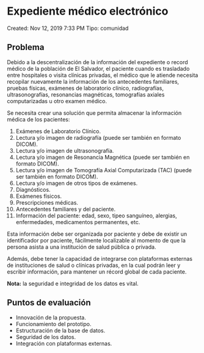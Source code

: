 # Expediente médico electrónico

Created: Nov 12, 2019 7:33 PM
Tipo: comunidad

## Problema

Debido a la descentralización de la información del expediente o record médico de la población de El Salvador, el paciente cuando es trasladado entre hospitales o visita clínicas privadas, el médico que le atiende necesita recopilar nuevamente la información de los antecedentes familiares, pruebas físicas, exámenes de laboratorio clínico, radiografías, ultrasonografías, resonancias magnéticas, tomografías axiales computarizadas u otro examen médico.

Se necesita crear una solución que permita almacenar la información médica de los pacientes:

1. Exámenes de Laboratorio Clínico.
2. Lectura y/o imagen de radiografía (puede ser también en formato DICOM).
3. Lectura y/o imagen de ultrasonografía.
4. Lectura y/o imagen de Resonancia Magnética (puede ser también en formato DICOM).
5. Lectura y/o imagen de Tomografía Axial Computarizada (TAC) (puede ser también en formato DICOM).
6. Lectura y/o imagen de otros tipos de exámenes.
7. Diagnósticos.
8. Exámenes físicos.
9. Prescripciones médicas.
10. Antecedentes familiares y del paciente.
11. Información del paciente: edad, sexo, tipeo sanguíneo, alergias, enfermedades, medicamentos permanentes, etc.

Esta información debe ser organizada por paciente y debe de existir un identificador por paciente, fácilmente localizable al momento de que la persona asista a una institución de salud pública o privada.

Además, debe tener la capacidad de integrarse con plataformas externas de instituciones de salud o clínicas privadas, en la cual podrán leer y escribir información, para mantener un récord global de cada paciente.

**Nota:** la seguridad e integridad de los datos es vital.

## Puntos de evaluación

- Innovación de la propuesta.
- Funcionamiento del prototipo.
- Estructuración de la base de datos.
- Seguridad de los datos.
- Integración con plataformas externas.
